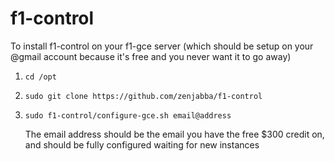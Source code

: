 # f1-control

To install f1-control on your f1-gce server (which should be setup on your @gmail account because it's free and you never want it to go away)

1. `cd /opt`

2. `sudo git clone https://github.com/zenjabba/f1-control`

3. `sudo f1-control/configure-gce.sh email@address`

    The email address should be the email you have the free $300 credit on, and should be fully configured waiting for new instances
